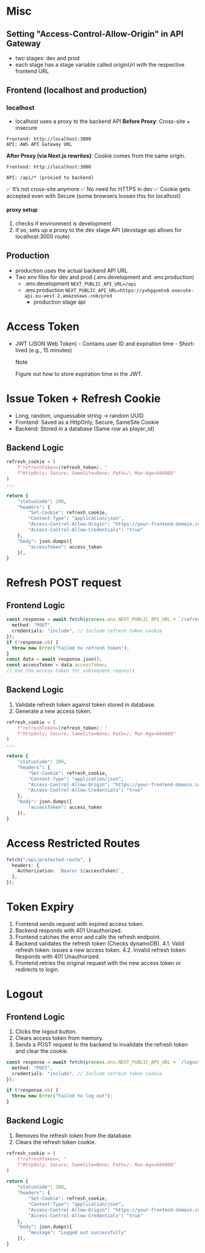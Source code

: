 # Misc
## Setting "Access-Control-Allow-Origin" in API Gateway
- two stages: dev and prod
- each stage has a stage variable called originUrl with the respective frontend URL
## Frontend (localhost and production)
### localhost
- localhost uses a proxy to the backend API
**Before Proxy**: Cross-site + insecure
```plaintext
Frontend: http://localhost:3000
API: AWS API Gateway URL
```

**After Proxy (via Next.js rewrites)**: Cookie comes from the same origin.
```plaintext
Frontend: http://localhost:3000

API: /api/* (proxied to backend)
```
✅ It’s not cross-site anymore
✅ No need for HTTPS in dev
✅ Cookie gets accepted even with Secure (some browsers loosen this for localhost)
#### proxy setup
1. checks if environment is development
2. if so, sets up a proxy to the dev stage API (devstage api allows for localhost:3000 route)
## Production
- production uses the actual backend API URL
- Two env files for dev and prod (.env.development and .env.production)
    - .env.development `NEXT_PUBLIC_API_URL=/api`
    - .env.production `NEXT_PUBLIC_API_URL=https://yvhgqsmtn8.execute-api.eu-west-2.amazonaws.com/prod`
        - production stage api
# Access Token

- JWT (JSON Web Token) - Contains user ID and expiration time - Short-lived (e.g., 15 minutes)
  > [!NOTE]
  > Figure out how to store expiration time in the JWT.

# Issue Token + Refresh Cookie

- Long, random, unguessable string -> random UUID
- Frontend: Saved as a HttpOnly, Secure, SameSite Cookie
- Backend: Stored in a database (Same row as player_id)

## Backend Logic

```python
refresh_cookie = (
    f"refreshToken={refresh_token}; "
    f"HttpOnly; Secure; SameSite=None; Path=/; Max-Age=604800"
)
...

return {
    "statusCode": 200,
    "headers": {
        "Set-Cookie": refresh_cookie,
        "Content-Type": "application/json",
        "Access-Control-Allow-Origin": "https://your-frontend-domain.com", # CANNOT USE '*' for Set-Cookie
        "Access-Control-Allow-Credentials": "true"
    },
    "body": json.dumps({
        "accessToken": access_token
    }),
}
```

# Refresh POST request

## Frontend Logic

```ts
const response = await fetch(process.env.NEXT_PUBLIC_API_URL + `/refresh`, {
  method: "POST",
  credentials: "include", // Include refresh token cookie
});
if (!response.ok) {
  throw new Error("Failed to refresh token");
}
const data = await response.json();
const accessToken = data.accessToken;
// Use the access token for subsequent requests
```

## Backend Logic

1. Validate refresh token against token stored in database.
2. Generate a new access token.

```python
refresh_cookie = (
    f"refreshToken={refresh_token}; "
    f"HttpOnly; Secure; SameSite=None; Path=/; Max-Age=604800"
)
...

return {
    "statusCode": 200,
    "headers": {
        "Set-Cookie": refresh_cookie,
        "Content-Type": "application/json",
        "Access-Control-Allow-Origin": "https://your-frontend-domain.com", # CANNOT USE '*' for Set-Cookie
        "Access-Control-Allow-Credentials": "true"
    },
    "body": json.dumps({
        "accessToken": access_token
    }),
}
```

# Access Restricted Routes

```ts
fetch("/api/protected-route", {
  headers: {
    Authorization: `Bearer ${accessToken}`,
  },
});
```

# Token Expiry

1. Frontend sends request with expired access token.
2. Backend responds with 401 Unauthorized.
3. Frontend catches the error and calls the refresh endpoint.
4. Backend validates the refresh token (Checks dynamoDB).
   4.1. Valid refresh token: issues a new access token.
   4.2. Invalid refresh token: Responds with 401 Unauthorized.
5. Frontend retries the original request with the new access token or redirects to login.

# Logout

## Frontend Logic

1. Clicks the logout button.
2. Clears access token from memory.
3. Sends a POST request to the backend to invalidate the refresh token and clear the cookie.

```ts
const response = await fetch(process.env.NEXT_PUBLIC_API_URL + `/logout`, {
  method: "POST",
  credentials: "include", // Include refresh token cookie
});

if (!response.ok) {
  throw new Error("Failed to log out");
}
```

## Backend Logic

1. Removes the refresh token from the database.
2. Clears the refresh token cookie.

```python
refresh_cookie = (
    f"refreshToken=; "
    f"HttpOnly; Secure; SameSite=None; Path=/; Max-Age=604800"
)

return {
    "statusCode": 200,
    "headers": {
        "Set-Cookie": refresh_cookie,
        "Content-Type": "application/json",
        "Access-Control-Allow-Origin": "https://your-frontend-domain.com", # CANNOT USE '*' for Set-Cookie
        "Access-Control-Allow-Credentials": "true"
    },
    "body": json.dumps({
        "message": "Logged out successfully"
    }),
}
```
